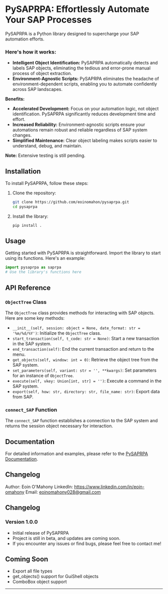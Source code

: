 # PySAPRPA: Effortlessly Automate Your SAP Processes 

PySAPRPA is a Python library designed to supercharge your SAP automation efforts.

### Here's how it works: ###
* **Intelligent Object Identification:**  PySAPRPA automatically detects and labels SAP objects, eliminating the tedious and error-prone manual process of object extraction.
* **Environment-Agnostic Scripts:**  PySAPRPA eliminates the headache of environment-dependent scripts, enabling you to automate confidently across SAP landscapes.

**Benefits:**

* **Accelerated Development:**  Focus on your automation logic, not object identification. PySAPRPA significantly reduces development time and effort.
* **Increased Reliability:**  Environment-agnostic scripts ensure your automations remain robust and reliable regardless of SAP system changes.
* **Simplified Maintenance:**  Clear object labeling makes scripts easier to understand, debug, and maintain.

**Note:** Extensive testing is still pending. 


## Installation

To install PySAPRPA, follow these steps:

1. Clone the repository:
   ```bash
   git clone https://github.com/eoinomahon/pysaprpa.git
   cd pysaprpa
   ```

2. Install the library:
   ```bash
   pip install .
   ```

## Usage

Getting started with PySAPRPA is straightforward. Import the library to start using its functions. Here's an example:

```python
import pysaprpa as saprpa
# Use the library's functions here
```

## API Reference

### `ObjectTree` Class

The `ObjectTree` class provides methods for interacting with SAP objects. Here are some key methods:

- `__init__(self, session: object = None, date_format: str = '%m/%d/%Y')`: Initialize the `ObjectTree` class.
- `start_transaction(self, t_code: str = None)`: Start a new transaction in the SAP system.
- `end_transaction(self)`: End the current transaction and return to the menu.
- `get_objects(self, window: int = 0)`: Retrieve the object tree from the SAP system.
- `set_parameters(self, variant: str = '', **kwargs)`: Set parameters for an instance of `ObjectTree`.
- `execute(self, vkey: Union[int, str] = '')`: Execute a command in the SAP system.
- `export(self, how: str, directory: str, file_name: str)`: Export data from SAP.

### `connect_SAP` Function

The `connect_SAP` function establishes a connection to the SAP system and returns the session object necessary for interaction.

## Documentation

For detailed information and examples, please refer to the [PySAPRPA Documentation](https://github.com/eoinomahon/PySAPRPA/wiki/Docs).

## Changelog
Author: Eoin O'Mahony
LinkedIn: https://www.linkedin.com/in/eoin-omahony
Email: eoinomahony028@gmail.com

## Changelog

### Version 1.0.0

- Initial release of PySAPRPA
- Project is still in beta, and updates are coming soon.
- If you encounter any issues or find bugs, please feel free to contact me!

## Coming Soon
- Export all file types
- get_objects() support for GuiShell objects
- ComboBox object support

---
